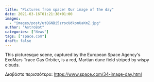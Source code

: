 ```yaml
---
title: "Pictures from space! Our image of the day"
date: 2021-03-16T01:21:38+01:00
images:
  - "images/post/utQGNBi5zrscUdkonUaKmZ.jpg"
author: "AstroBot"
categories: ["News"]
tags: ["space.com"]
draft: false
---
```


This picturesque scene, captured by the European Space Agency's ExoMars Trace Gas Orbiter, is a red, Martian dune field striped by wispy clouds. 

Διαβάστε περισσότερα: https://www.space.com/34-image-day.html
